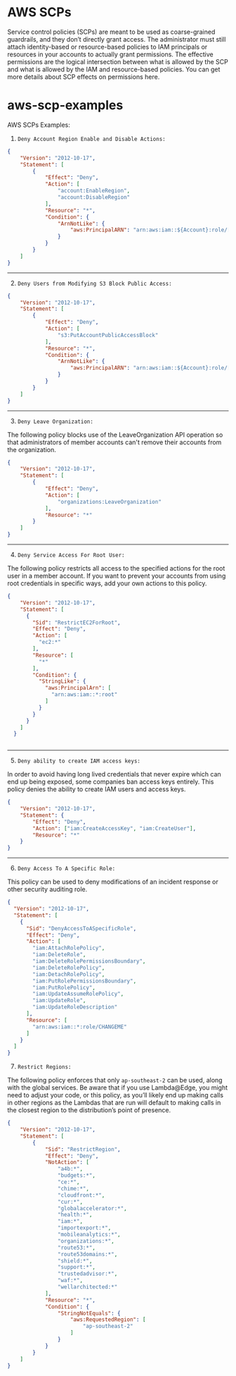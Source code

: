 # AWS SCPs
Service control policies (SCPs) are meant to be used as coarse-grained guardrails, and they don’t directly grant access. The administrator must still attach identity-based or resource-based policies to IAM principals or resources in your accounts to actually grant permissions. The effective permissions are the logical intersection between what is allowed by the SCP and what is allowed by the IAM and resource-based policies. You can get more details about SCP effects on permissions here.

# aws-scp-examples
AWS SCPs Examples:

1. `Deny Account Region Enable and Disable Actions:`

```json
{
    "Version": "2012-10-17",
    "Statement": [
        {
            "Effect": "Deny",
            "Action": [
                "account:EnableRegion",
                "account:DisableRegion"
            ],
            "Resource": "*",
            "Condition": {
                "ArnNotLike": {
                    "aws:PrincipalARN": "arn:aws:iam::${Account}:role/[PRIVILEGED_ROLE]"
                }
            }
        }
    ]
}
```
---
2. `Deny Users from Modifying S3 Block Public Access:`

```json
{
    "Version": "2012-10-17",
    "Statement": [
        {
            "Effect": "Deny",
            "Action": [
                "s3:PutAccountPublicAccessBlock"
            ],
            "Resource": "*",
            "Condition": {
                "ArnNotLike": {
                    "aws:PrincipalARN": "arn:aws:iam::${Account}:role/[PRIVILEGED_ROLE]"
                }
            }
        }
    ]
}
```
---
3. `Deny Leave Organization:`

The following policy blocks use of the LeaveOrganization API operation so that administrators of member accounts can't remove their accounts from the organization.


```json
{
    "Version": "2012-10-17",
    "Statement": [
        {
            "Effect": "Deny",
            "Action": [
                "organizations:LeaveOrganization"
            ],
            "Resource": "*"
        }
    ]
}
```
---

4. `Deny Service Access For Root User:`

The following policy restricts all access to the specified actions for the root user in a member account. If you want to prevent your accounts from using root credentials in specific ways, add your own actions to this policy.
```json
{
    "Version": "2012-10-17",
    "Statement": [
      {
        "Sid": "RestrictEC2ForRoot",
        "Effect": "Deny",
        "Action": [
          "ec2:*"
        ],
        "Resource": [
          "*"
        ],
        "Condition": {
          "StringLike": {
            "aws:PrincipalArn": [
              "arn:aws:iam::*:root"
            ]
          }
        }
      }
    ]
  }
  
```
---
5. `Deny ability to create IAM access keys:`

In order to avoid having long lived credentials that never expire which can end up being exposed, some companies ban access keys entirely. This policy denies the ability to create IAM users and access keys.

```json
{
    "Version": "2012-10-17",
    "Statement": {
        "Effect": "Deny",
        "Action": ["iam:CreateAccessKey", "iam:CreateUser"],
        "Resource": "*"
    }
}
```
---
6. `Deny Access To A Specific Role:`

This policy can be used to deny modifications of an incident response or other security auditing role.

```json
{    
  "Version": "2012-10-17",
  "Statement": [
    {
      "Sid": "DenyAccessToASpecificRole",
      "Effect": "Deny",
      "Action": [
        "iam:AttachRolePolicy",
        "iam:DeleteRole",
        "iam:DeleteRolePermissionsBoundary",
        "iam:DeleteRolePolicy",
        "iam:DetachRolePolicy",
        "iam:PutRolePermissionsBoundary",
        "iam:PutRolePolicy",
        "iam:UpdateAssumeRolePolicy",
        "iam:UpdateRole",
        "iam:UpdateRoleDescription"
      ],
      "Resource": [
        "arn:aws:iam::*:role/CHANGEME"
      ]
    }
  ]
}
```
7. `Restrict Regions: `

The following policy enforces that only `ap-southeast-2` can be used, along with the global services. Be aware that if you use Lambda@Edge, you might need to adjust your code, or this policy, as you’ll likely end up making calls in other regions as the Lambdas that are run will default to making calls in the closest region to the distribution’s point of presence.

```json
{
    "Version": "2012-10-17",
    "Statement": [
        {
            "Sid": "RestrictRegion",
            "Effect": "Deny",
            "NotAction": [
                "a4b:*",
                "budgets:*",
                "ce:*",
                "chime:*",
                "cloudfront:*",
                "cur:*",
                "globalaccelerator:*",
                "health:*",
                "iam:*",
                "importexport:*",
                "mobileanalytics:*",
                "organizations:*",
                "route53:*",
                "route53domains:*",
                "shield:*",
                "support:*",
                "trustedadvisor:*",
                "waf:*",
                "wellarchitected:*"
            ],
            "Resource": "*",
            "Condition": {
                "StringNotEquals": {
                    "aws:RequestedRegion": [
                        "ap-southeast-2"
                    ]
                }
            }
        }
    ]
}
```
